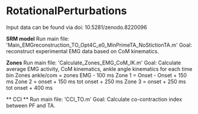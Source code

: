 # RotationalPerturbations
Input data can be found via doi: 10.5281/zenodo.8220096

**SRM model**
Run main file: 'Main_EMGreconstruction_TO_Opt4C_e0_MinPrimeTA_NoStictionTA.m'
Goal: reconstruct experimental EMG data based on CoM kinematics. 

**Zones**
Run main file: 'Calculate_Zones_EMG_CoM_IK.m'
Goal: Calculate average EMG activity, CoM kinematics, ankle angle kinematics for each time bin
Zones ankle/com = zones EMG - 100 ms 
Zone 1 = Onset - Onset + 150 ms 
Zone 2 = onset + 150 ms tot onset + 250 ms
Zone 3 = onset + 250 ms tot onset + 400 ms

** CCI **
Run main file: 'CCI_TO.m'
Goal: Calculate co-contraction index between PF and TA. 
